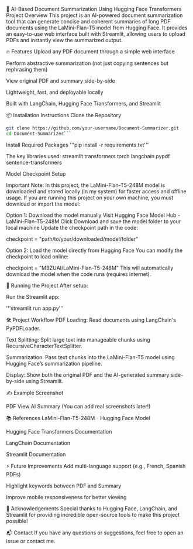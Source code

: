 📄 AI-Based Document Summarization Using Hugging Face Transformers
Project Overview
This project is an AI-powered document summarization tool that can generate concise and coherent summaries of long PDF documents using the LaMini-Flan-T5 model from Hugging Face.
It provides an easy-to-use web interface built with Streamlit, allowing users to upload PDFs and instantly view the summarized output.

🔥 Features
Upload any PDF document through a simple web interface

Perform abstractive summarization (not just copying sentences but rephrasing them)

View original PDF and summary side-by-side

Lightweight, fast, and deployable locally

Built with LangChain, Hugging Face Transformers, and Streamlit

📦 Installation Instructions
Clone the Repository

```bash
git clone https://github.com/your-username/Document-Summarizer.git
cd Document-Summarizer```

```
Install Required Packages
'''pip install -r requirements.txt'''


The key libraries used:
streamlit
transformers
torch
langchain
pypdf
sentence-transformers

Model Checkpoint Setup

Important Note:
In this project, the LaMini-Flan-T5-248M model is downloaded and stored locally (in my system) for faster access and offline usage.
If you are running this project on your own machine, you must download or import the model:

Option 1: Download the model manually
Visit Hugging Face Model Hub - LaMini-Flan-T5-248M
Click Download and save the model folder to your local machine
Update the checkpoint path in the code:

checkpoint = "path/to/your/downloaded/model/folder"

Option 2: Load the model directly from Hugging Face
You can modify the checkpoint to load online:

checkpoint = "MBZUAI/LaMini-Flan-T5-248M"
This will automatically download the model when the code runs (requires internet).

🚀 Running the Project
After setup:

Run the Streamlit app:

'''streamlit run app.py'''


🛠️ Project Workflow
PDF Loading: Read documents using LangChain's PyPDFLoader.

Text Splitting: Split large text into manageable chunks using RecursiveCharacterTextSplitter.

Summarization: Pass text chunks into the LaMini-Flan-T5 model using Hugging Face’s summarization pipeline.

Display: Show both the original PDF and the AI-generated summary side-by-side using Streamlit.

✍️ Example Screenshot

PDF View	AI Summary
(You can add real screenshots later!)

📚 References
LaMini-Flan-T5-248M - Hugging Face Model

Hugging Face Transformers Documentation

LangChain Documentation

Streamlit Documentation

⚡ Future Improvements
Add multi-language support (e.g., French, Spanish PDFs)

Highlight keywords between PDF and Summary

Improve mobile responsiveness for better viewing

🙏 Acknowledgements
Special thanks to Hugging Face, LangChain, and Streamlit for providing incredible open-source tools to make this project possible!

📬 Contact
If you have any questions or suggestions, feel free to open an issue or contact me.
